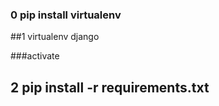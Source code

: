 ### 0 pip install virtualenv

##1 virtualenv  django

###activate

## 2 pip install -r requirements.txt